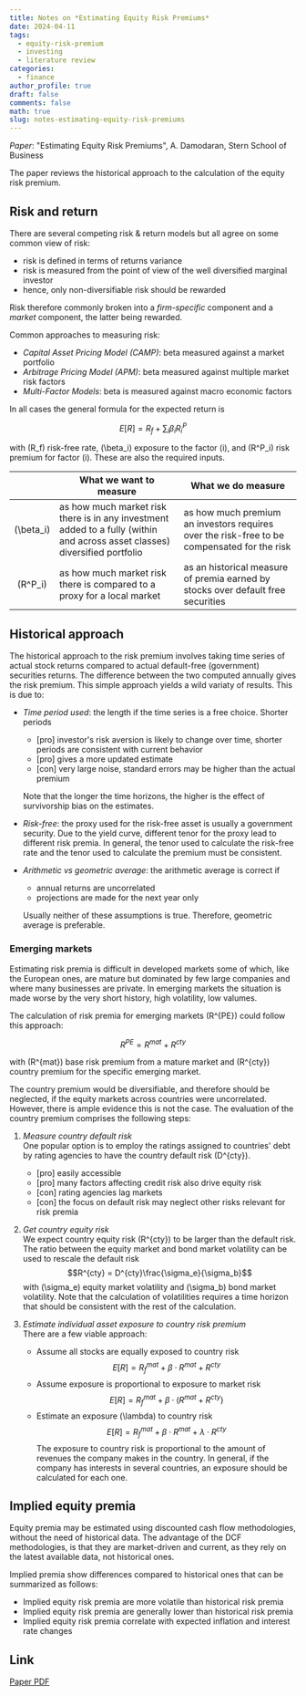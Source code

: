 ```yaml
---
title: Notes on *Estimating Equity Risk Premiums*
date: 2024-04-11
tags:
  - equity-risk-premium
  - investing
  - literature review
categories:
  - finance
author_profile: true
draft: false
comments: false
math: true
slug: notes-estimating-equity-risk-premiums
---
```


_Paper_: "Estimating Equity Risk Premiums", A. Damodaran, Stern School of Business

The paper reviews the historical approach to the calculation of the equity risk premium.

## Risk and return

There are several competing risk & return models but all agree on some common view of risk:

* risk is defined in terms of returns variance
* risk is measured from the point of view of the well diversified marginal investor
* hence, only non-diversifiable risk should be rewarded

Risk therefore commonly broken into a _firm-specific_ component and a _market_ component, the latter being rewarded.

Common approaches to measuring risk:

* _Capital Asset Pricing Model (CAMP)_: beta measured against a market portfolio
* _Arbitrage Pricing Model (APM)_: beta measured against multiple market risk factors
* _Multi-Factor Models_: beta is measured against macro economic factors

In all cases the general formula for the expected return is

$$E[R] = R_f + \sum_i \beta_i R^P_i$$

with \(R_f\) risk-free rate, \(\beta_i\) exposure to the factor \(i\), and \(R^P_i\) risk premium for factor \(i\). These are also the required inputs.

|             | What we **want** to measure | What we **do** measure |
|:-----------:| --------------------------- | ---------------------- |
| \(\beta_i\) | as how much market risk there is in any investment added to a fully (within and across asset classes) diversified portfolio | as how much premium an investors requires over the risk-free to be compensated for the risk |
| \(R^P_i\)   | as how much market risk there is compared to a proxy for a local market | as an historical measure of premia earned by stocks over default free securities |

## Historical approach

The historical approach to the risk premium involves taking time series of actual stock returns compared to actual default-free (government) securities returns. The difference between the two computed annually gives the risk premium. This simple approach yields a wild variaty of results. This is due to:

* _Time period used_: the length if the time series is a free choice. Shorter periods
  * [pro] investor's risk aversion is likely to change over time, shorter periods are consistent with current behavior
  * [pro] gives a more updated estimate
  * [con] very large noise, standard errors may be higher than the actual premium

  Note that the longer the time horizons, the higher is the effect of survivorship bias on the estimates.
* _Risk-free_: the proxy used for the risk-free asset is usually a government security. Due to the yield curve, different tenor for the proxy lead to different risk premia. In general, the tenor used to calculate the risk-free rate and the tenor used to calculate the premium must be consistent.
* _Arithmetic vs geometric average_: the arithmetic average is correct if
  * annual returns are uncorrelated
  * projections are made for the next year only

  Usually neither of these assumptions is true. Therefore, geometric average is preferable.

### Emerging markets

Estimating risk premia is difficult in developed markets some of which, like the European ones, are mature but dominated by few large companies and where many businesses are private. In emerging markets the situation is made worse by the very short history, high volatility, low valumes.

The calculation of risk premia for emerging markets \(R^{PE}\) could follow this approach:

$$R^{PE} = R^{mat} + R^{cty}$$

with \(R^{mat}\) base risk premium from a mature market and \(R^{cty}\) country premium for the specific emerging market.

The country premium would be diversifiable, and therefore should be neglected, if the equity markets across countries were uncorrelated. However, there is ample evidence this is not the case. The evaluation of the country premium comprises the following steps:

1. _Measure country default risk_\
  One popular option is to employ the ratings assigned to countries' debt by rating agencies to have the country default risk \(D^{cty}\).
   * [pro] easily accessible
   * [pro] many factors affecting credit risk also drive equity risk
   * [con] rating agencies lag markets
   * [con] the focus on default risk may neglect other risks relevant for risk premia

2. _Get country equity risk_\
    We expect country equity risk \(R^{cty}\) to be larger than the default risk. The ratio between the equity market and bond market volatility can be used to rescale the default risk
    $$R^{cty} = D^{cty}\frac{\sigma_e}{\sigma_b}$$
    with \(\sigma_e\) equity market volatility and \(\sigma_b\) bond market volatility. Note that the calculation of volatilities requires a time horizon that should be consistent with the rest of the calculation.

3. _Estimate individual asset exposure to country risk premium_\
  There are a few viable approach:
   * Assume all stocks are equally exposed to country risk
      $$E[R] = R_f^{mat} + \beta\cdot R^{mat} + R^{cty}$$
   * Assume exposure is proportional to exposure to market risk
      $$E[R] = R_f^{mat} + \beta\cdot (R^{mat} + R^{cty})$$
   * Estimate an exposure \(\lambda\) to country risk
      $$E[R] = R_f^{mat} + \beta\cdot R^{mat} + \lambda\cdot R^{cty}$$
      The exposure to country risk is proportional to the amount of revenues the company makes in the country. In general, if the company has interests in several countries, an exposure should be calculated for each one.

## Implied equity premia

Equity premia may be estimated using discounted cash flow methodologies, without the need of historical data. The advantage of the DCF methodologies, is that they are market-driven and current, as they rely on the latest available data, not historical ones.

Implied premia show differences compared to historical ones that can be summarized as follows:

* Implied equity risk premia are more volatile than historical risk premia
* Implied equity risk premia are generally lower than historical risk premia
* Implied equity risk premia correlate with expected inflation and interest rate changes

## Link

[Paper PDF](https://pages.stern.nyu.edu/~adamodar/pdfiles/papers/riskprem.pdf)
